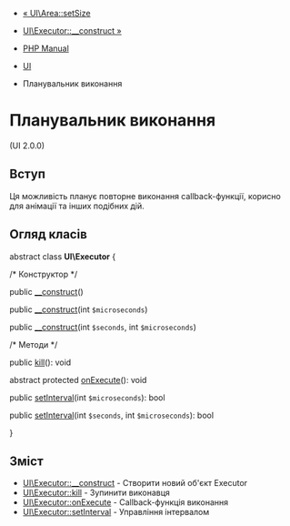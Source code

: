 - [« UI\Area::setSize](ui-area.setsize.md)
- [UI\Executor::\_\_construct »](ui-executor.construct.md)

- [PHP Manual](index.md)
- [UI](book.ui.md)
- Планувальник виконання

# Планувальник виконання

(UI 2.0.0)

## Вступ

Ця можливість планує повторне виконання callback-функції, корисно
для анімації та інших подібних дій.

## Огляд класів

abstract class **UI\Executor** {

/\* Конструктор \*/

public [\_\_construct](ui-executor.construct.md)()

public [\_\_construct](ui-executor.construct.md)(int `$microseconds`)

public [\_\_construct](ui-executor.construct.md)(int `$seconds`, int
`$microseconds`)

/\* Методи \*/

public [kill](ui-executor.kill.md)(): void

abstract protected [onExecute](ui-executor.onexecute.md)(): void

public [setInterval](ui-executor.setinterval.md)(int `$microseconds`):
bool

public [setInterval](ui-executor.setinterval.md)(int `$seconds`, int
`$microseconds`): bool

}

## Зміст

- [UI\Executor::\_\_construct](ui-executor.construct.md) - Створити
новий об'єкт Executor
- [UI\Executor::kill](ui-executor.kill.md) - Зупинити виконавця
- [UI\Executor::onExecute](ui-executor.onexecute.md) -
Callback-функція виконання
- [UI\Executor::setInterval](ui-executor.setinterval.md) -
Управління інтервалом
